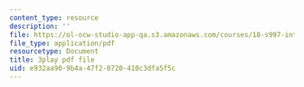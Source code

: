 ```yaml
---
content_type: resource
description: ''
file: https://ol-ocw-studio-app-qa.s3.amazonaws.com/courses/18-s997-introduction-to-matlab-programming-fall-2011/e932aa909b4a47f20720410c3dfa5f5c_WpAXzSJJqW4.pdf
file_type: application/pdf
resourcetype: Document
title: 3play pdf file
uid: e932aa90-9b4a-47f2-0720-410c3dfa5f5c
---
```

